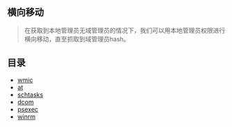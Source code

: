## 横向移动

> 在获取到本地管理员无域管理员的情况下，我们可以用本地管理员权限进行横向移动，直至抓取到域管理员hash。

## 目录

* [wmic]()
* [at]()
* [schtasks]()
* [dcom]()
* [psexec]()
* [winrm]()